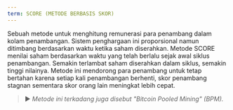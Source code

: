 ```yaml
---
term: SCORE (METODE BERBASIS SKOR)
---
```


Sebuah metode untuk menghitung remunerasi para penambang dalam kolam penambangan. Sistem penghargaan ini proporsional namun ditimbang berdasarkan waktu ketika saham diserahkan. Metode SCORE menilai saham berdasarkan waktu yang telah berlalu sejak awal siklus penambangan. Semakin terlambat saham diserahkan dalam siklus, semakin tinggi nilainya. Metode ini mendorong para penambang untuk tetap bertahan karena setiap kali penambangan berhenti, skor penambang stagnan sementara skor orang lain meningkat lebih cepat.

> ► *Metode ini terkadang juga disebut "Bitcoin Pooled Mining" (BPM).*